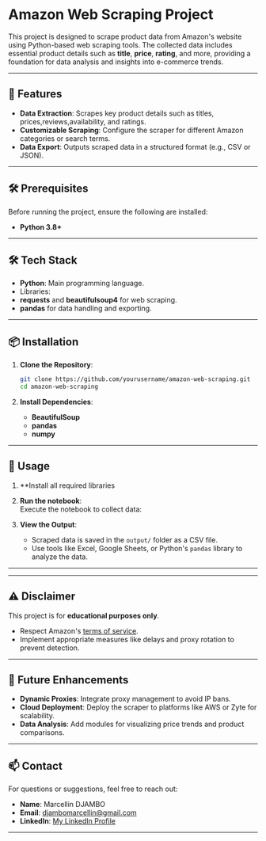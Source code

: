 # Amazon Web Scraping Project

This project is designed to scrape product data from Amazon's website using Python-based web scraping tools. The collected data includes essential product details such as **title**, **price**, **rating**, and more, providing a foundation for data analysis and insights into e-commerce trends.

---

## 🚀 Features

- **Data Extraction**: Scrapes key product details such as titles, prices,reviews,availability, and ratings.
- **Customizable Scraping**: Configure the scraper for different Amazon categories or search terms.
- **Data Export**: Outputs scraped data in a structured format (e.g., CSV or JSON).

---

## 🛠️ Prerequisites

Before running the project, ensure the following are installed:
- **Python 3.8+**

---
## 🛠️ Tech Stack
 - **Python**: Main programming language.
 - Libraries:
 - **requests** and **beautifulsoup4** for web scraping.
 - **pandas** for data handling and exporting.
---

## 📦 Installation

1. **Clone the Repository**:  
   ```bash
   git clone https://github.com/yourusername/amazon-web-scraping.git
   cd amazon-web-scraping
   ```

2. **Install Dependencies**:
   - **BeautifulSoup**
   - **pandas**
   - **numpy**

---

## 🔧 Usage
1. **Install all required libraries 
2. **Run the notebook**:  
   Execute the notebook to collect data:  

3. **View the Output**:  
   - Scraped data is saved in the `output/` folder as a CSV file.  
   - Use tools like Excel, Google Sheets, or Python's `pandas` library to analyze the data.

---
---

## ⚠️ Disclaimer

This project is for **educational purposes only**.  
- Respect Amazon's [terms of service](https://www.amazon.com/gp/help/customer/display.html?nodeId=508088).  
- Implement appropriate measures like delays and proxy rotation to prevent detection.

---

## 🌟 Future Enhancements

- **Dynamic Proxies**: Integrate proxy management to avoid IP bans.
- **Cloud Deployment**: Deploy the scraper to platforms like AWS or Zyte for scalability.
- **Data Analysis**: Add modules for visualizing price trends and product comparisons.

---

## 📫 Contact

For questions or suggestions, feel free to reach out:  
- **Name**: Marcellin DJAMBO
- **Email**: djambomarcellin@gmail.com
- **LinkedIn**: [My LinkedIn Profile](https://www.linkedin.com/in/marcellindjambo)

---

